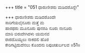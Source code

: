 +++
title = "051 ಧಾರುಣೀಶರು ಮಡಿದರೊನ್ದೇ"

+++
ಧಾರುಣೀಶರು ಮಡಿದರೊಂದೇ  
ಸಾರಿಗೆಯಲೈನೂರು ಮತ್ತೆ ಮ  
ಹಾರಥರು ಮೂನೂರು ಪುನರಪಿ ನೂರು ನಾನೂರು  
ಮಾರಿ ಬಿರುದೇಗಿದಳು ಯಮನವ  
ರಾರದೊಯ್ಯಲು ನಾಕದಲಿ ಹೊರ  
ಕೇರಿಗಟ್ಟಿದುದೆನಲು ಕೊಂದನು ರಿಪುಚತುರ್ಬಲವ    ॥51॥